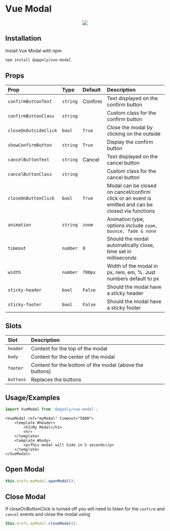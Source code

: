 # Vue Modal

<p align="center">
  <img src="https://www.appoly.co.uk/app/uploads/2022/07/vue-modal-gif.gif" />
</p>

## Installation

Install Vue Modal with npm

```bash
npm install @appoly/vue-modal
```

## Props

| Prop                  | Type     | Default | Description                                                                                        |
| :-------------------- | :------- | :------ | :------------------------------------------------------------------------------------------------- |
| `confirmButtonText`   | `string` | Confirm | Text displayed on the confirm button                                                               |
| `confirmButtonClass`  | `string` |         | Custom class for the confirm button                                                                |
| `closeOnOutsideClick` | `bool`   | `True`  | Close the modal by clicking on the outside                                                         |
| `showConfirmButton`   | `string` | `True`  | Display the confirm button                                                                         |
| `cancelButtonText`    | `string` | Cancel  | Text displayed on the cancel button                                                                |
| `cancelButtonClass`   | `string` |         | Custom class for the cancel button                                                                 |
| `closeOnButtonClick`  | `bool`   | `True`  | Modal can be closed on cancel/confirm click or an event is emitted and can be closed via functions |
| `animation`           | `string` | `zoom`  | Animation type, options include `zoom, bounce, fade & none`                                        |
| `timeout`             | `number` | `0`     | Should the modal automatically close, time set in milliseconds                                     |
| `width`               | `number` | `700px` | Width of the modal in px, rem, em, %. Just numbers default to px                                   |
| `sticky-header`       | `bool`   | `False` | Should the modal have a sticky header                                                              |
| `sticky-footer`       | `bool`   | `False` | Should the modal have a sticky footer                                                              |

## Slots

| Slot      | Description                                             |
| :-------- | :------------------------------------------------------ |
| `header`  | Content for the top of the modal                        |
| `body`    | Content for the center of the modal                     |
| `footer`  | Content for the bottom of the modal (above the buttons) |
| `buttons` | Replaces the buttons                                    |

## Usage/Examples

```javascript
import VueModal from '@appoly/vue-modal';
```

```vue
<VueModal ref="myModal" timeout="5000">
    <template #header>
        <h1>My Modal</h1>
        <hr>
    </template>
    <template #body>
        <p>This modal will hide in 5 seconds</p>
    </template>
</VueModal>
```
## Open Modal
```javascript
this.$refs.myModal.openModal();
```

## Close Modal
If closeOnButtonClick is turned off you will need to listen for the `confirm` and `cancel` events and close the modal using

```javascript
this.$refs.myModal.closeModal();
```
